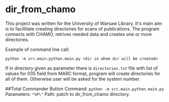 # dir_from_chamo

This project was written for the University of Warsaw Library. It's main aim is to facillitate creating directories for scans of publications.
The program connects with CHAMO, retrives needed data and creates one or more directories.

Example of command line call:
```
python -m src.main.python.main.py <dir in whom dir will be created>
```

If in directory given as parameter there is `directories.txt` file with list of values for 035 field from MARC format, program will create directories for all of them. Otherwise user will be asked for the system number.

##Total Commander Button
Command: `python -m src.main.python.main.py`
Parameters: `"%P\"`
Path: patch to dir_from_chamo directory.